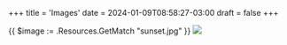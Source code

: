 +++
title = 'Images'
date = 2024-01-09T08:58:27-03:00
draft = false
+++


{{ $image := .Resources.GetMatch "sunset.jpg" }}
<img src="{{ $image.RelPermalink }}" width="{{ $image.Width }}" height="{{ $image.Height }}">

